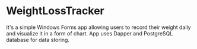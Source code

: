 # WeightLossTracker

It's a simple Windows Forms app allowing users to record their weight daily 
and visualize it in a form of chart.
App uses Dapper and PostgreSQL database for data storing.
